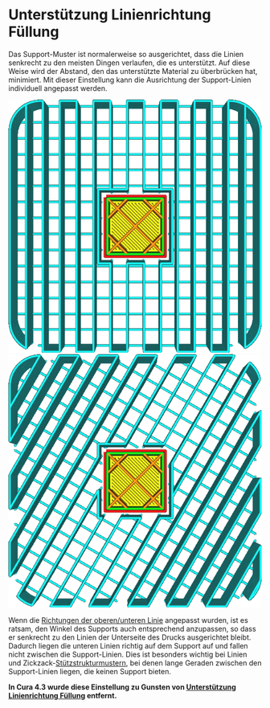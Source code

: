 Unterstützung Linienrichtung Füllung
====
Das Support-Muster ist normalerweise so ausgerichtet, dass die Linien senkrecht zu den meisten Dingen verlaufen, die es unterstützt. Auf diese Weise wird der Abstand, den das unterstützte Material zu überbrücken hat, minimiert. Mit dieser Einstellung kann die Ausrichtung der Support-Linien individuell angepasst werden.

<!--screenshot {
"image_path": "support_infill_angle_0.png",
"models": [{"script": "umbrella_square_rounded.scad"}],
"camera_position": [0, 0, 180],
"settings": {
    "support_enable": true,
    "support_infill_angles": [0]
},
"layer": 160,
"colours": 64
}-->
<!--screenshot {
"image_path": "support_infill_angle_30.png",
"models": [{"script": "umbrella_square_rounded.scad"}],
"camera_position": [0, 0, 180],
"settings": {
    "support_enable": true,
    "support_infill_angles": [30]
},
"layer": 160,
"colours": 64
}-->
![Ein Winkel von 0°](../../../articles/images/support_infill_angle_0.png)
![Ein Winkel von 30°](../../../articles/images/support_infill_angle_30.png)

Wenn die [Richtungen der oberen/unteren Linie](../top_bottom/skin_angles.md) angepasst wurden, ist es ratsam, den Winkel des Supports auch entsprechend anzupassen, so dass er senkrecht zu den Linien der Unterseite des Drucks ausgerichtet bleibt. Dadurch liegen die unteren Linien richtig auf dem Support auf und fallen nicht zwischen die Support-Linien. Dies ist besonders wichtig bei Linien und Zickzack-[Stützstrukturmustern](support_pattern.md), bei denen lange Geraden zwischen den Support-Linien liegen, die keinen Support bieten.

<!--if cura_version >= 4.3-->
**In Cura 4.3 wurde diese Einstellung zu Gunsten von [Unterstützung Linienrichtung Füllung](support_infill_angles.md) entfernt.**
<!--endif-->